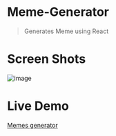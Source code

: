 # Meme-Generator

>Generates Meme using React

# Screen Shots

![image](https://github.com/user-attachments/assets/cb7f6f00-ee71-4c3b-a66f-0dfe77afd46e)



# Live Demo

[Memes generator](https://generate-rnd-meme.netlify.app/)
